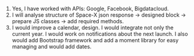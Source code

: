 1) Yes, I have worked with APIs: Google, Facebook, Bigdatacloud.
2) I will analyse structure of Space-X json response -> designed block -> prepare JS classes -> add required methods.
3) I would improve a calendar, design. I would integrate not only the current year. I would work on notifications about the next launch. I also would add Bootstrap framework and add a moment library for easy managing and would add dates.